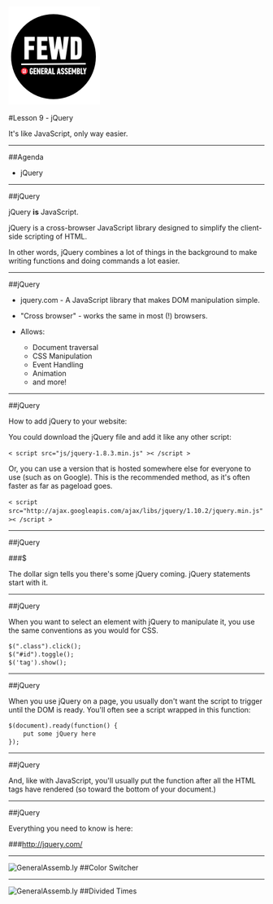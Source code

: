 ![GeneralAssemb.ly](../../img/icons/FEWD_Logo.png)

#Lesson 9 - jQuery 

It's like JavaScript, only way easier.

---


##Agenda

*	jQuery

---

##jQuery


jQuery __is__ JavaScript.

jQuery is a cross-browser JavaScript library designed to simplify the client-side scripting of HTML.

In other words, jQuery combines a lot of things in the background to make writing functions and doing commands a lot easier.

---

##jQuery

*	jquery.com - A JavaScript library that makes DOM manipulation simple.

*	"Cross browser" - works the same in most (!) browsers. 

*	Allows:
	*	Document traversal
	*	CSS Manipulation
	*	Event Handling
	*	Animation
	*	and more!

---


##jQuery

How to add jQuery to your website:

You could download the jQuery file and add it like any other script:

```< script src="js/jquery-1.8.3.min.js" >< /script > ```

Or, you can use a version that is hosted somewhere else for everyone to use (such as on Google). This is the recommended method, as it's often faster as far as pageload goes.


```< script src="http://ajax.googleapis.com/ajax/libs/jquery/1.10.2/jquery.min.js" >< /script >``` 

---

##jQuery

###$

The dollar sign tells you there's some jQuery coming. jQuery statements start with it.

---

##jQuery

When you want to select an element with jQuery to manipulate it, you use the same conventions as you would for CSS.

```
$(".class").click();
$("#id").toggle();
$('tag').show();
```
---


##jQuery

When you use jQuery on a page, you usually don't want the script to trigger until the DOM is ready. You'll often see a script wrapped in this function:

```
$(document).ready(function() {
    put some jQuery here
});
```

---

##jQuery

And, like with JavaScript, you'll usually put the function after all the HTML tags have rendered (so toward the bottom of your document.)

---


##jQuery

Everything you need to know is here: 

###http://jquery.com/

---

![GeneralAssemb.ly](../../img/icons/code_along.png)
##Color Switcher

---


![GeneralAssemb.ly](../../img/icons/exercise_icon_md.png)
##Divided Times